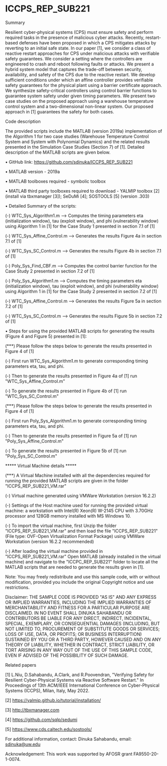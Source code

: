 # ICCPS_REP_SUB221

Summary

Resilient cyber-physical systems (CPS) must ensure safety and perform required tasks in the presence of malicious cyber attacks. Recently, restart-based defenses have been proposed in which a CPS mitigates attacks by reverting to an initial safe state. In our
paper [1], we consider a class of reactive restart approaches for CPS under malicious attacks with verifiable safety guarantees. We consider a setting where the controllers are engineered to crash and reboot following faults or attacks. We present a hybrid system model that captures the trade-off between security, availability, and safety of the CPS due to the reactive restart. We develop sufficient conditions under which an affine controller provides verifiable safety guarantees for the physical plant using a barrier certificate approach. We synthesize safety-critical controllers using control barrier functions to guarantee system safety under given timing parameters. We present two case studies on the proposed approach using a warehouse temperature control system and a two-dimensional non-linear system. Our proposed approach in [1] guarantees the safety for both cases.

Code description

The provided scripts include the MATLAB (version 2019a) implementation of the Algorithm 1 for two case studies (Warehouse Temperature Control System and System with Polynomial Dynamics) and the related results presented in the Simulation Case Studies (Section 7) of [1]. Detailed description of the MATLAB scripts are given below.

• GitHub link: https://github.com/sdinuka/ICCPS_REP_SUB221

• MATLAB version - 2019a

• MATLAB toolboxes required - symbolic toolbox

• MATLAB third party toolboxes required to download - YALMIP toolbox [2] (install via tbxmanager [3]); SeDuMi [4]; SOSTOOLS [5] (version .303)

• Detailed Summary of the scripts:

 (-) WTC_Sys_Algorithm1.m --> Computes the timing parameters eta (initialization window), tau (exploit window), and phi (vulnerability window) using Algorithm 1 in [1] for the Case Study 1 presented in section 7.1 of [1]
 
 (-) WTC_Sys_Affine_Control.m --> Generates the results Figure 4a in section 7.1 of [1]
 
 (-) WTC_Sys_SC_Control.m --> Generates the results Figure 4b in section 7.1 of [1]
 
 (-) Poly_Sys_Find_CBF.m --> Computes the control barrier function for the Case Study 2 presented in section 7.2 of [1]
 
 (-) Poly_Sys_Algorithm1.m --> Computes the timing parameters eta (initialization window), tau (exploit window), and phi (vulnerability window) using Algorithm 1 in [1] for the Case Study 2 presented in section 7.2 of [1]
 
 (-) WTC_Sys_Affine_Control.m --> Generates the results Figure 5a in section 7.2 of [1]
 
 (-) WTC_Sys_SC_Control.m --> Generates the results Figure 5b in section 7.2 of [1]

• Steps for using the provided MATLAB scripts for generating the results (Figure 4 and Figure 5) presented in [1]:

 (***) Please follow the steps below to generate the results presented in Figure 4 of [1]
 
 (-) First run WTC_Sys_Algorithm1.m to generate corresponding timing parameters eta, tau, and phi.

 (-) Then to generate the results presented in Figure 4a of [1] run "WTC_Sys_Affine_Control.m"
 
 (-) To generate the results presented in Figure 4b of [1] run "WTC_Sys_SC_Control.m"
 
 (***) Please follow the steps below to generate the results presented in Figure 4 of [1]
 
 (-) First run Poly_Sys_Algorithm1.m to generate corresponding timing parameters eta, tau, and phi.
 
 (-)  Then to generate the results presented in Figure 5a of [1] run "Poly_Sys_Affine_Control.m"
 
 (-) To generate the results presented in Figure 5b of [1] run "Poly_Sys_SC_Control.m"

***** Virtual Machine details *****

(***) A Virtual Machine installed with all the dependencies required for running the provided MATLAB scripts are given in the folder "ICCPS_REP_SUB221_VM.rar"

 (-) Virtual machine generated using VMWare Workstation (version 16.2.2)
 
 (-) Settings of the Host machine used for running the provided virtual machine: a workstation with Intel(R) Xeon(R) W-2145 CPU with 3.70GHz processor and 128GB memory installed with MS Windows 10.
 
 (-) To import the virtual machine, first Unzip the folder "ICCPS_REP_SUB221_VM.rar" and then load the file "ICCPS_REP_SUB221" (File type: OVF-Open Virtualization Format Package) using VMWare Workstation (version 16.2.2 recommended)
 
 (-) After loading the virtual machine provided in "ICCPS_REP_SUB221_VM.rar" Open MATLAB (already installed in the virtual machine) and navigate to the "ICCPC_REP_SUB221" folder to locate all the MATLAB scripts that are needed to generate the results given in [1].

Note: You may freely redistribute and use this sample code, with or without modification, provided you include the original Copyright notice and use restrictions.

Disclaimer: THE SAMPLE CODE IS PROVIDED "AS IS" AND ANY EXPRESS OR IMPLIED WARRANTIES, INCLUDING THE IMPLIED WARRANTIES OF MERCHANTABILITY AND FITNESS FOR A PARTICULAR PURPOSE ARE DISCLAIMED. IN NO EVENT SHALL DINUKA SAHABANDU OR CONTRIBUTORS BE LIABLE FOR ANY DIRECT, INDIRECT, INCIDENTAL, SPECIAL, EXEMPLARY, OR CONSEQUENTIAL DAMAGES (INCLUDING, BUT NOT LIMITED TO, PROCUREMENT OF SUBSTITUTE GOODS OR SERVICES; LOSS OF USE, DATA, OR PROFITS; OR BUSINESS INTERRUPTION) SUSTAINED BY YOU OR A THIRD PARTY, HOWEVER CAUSED AND ON ANY THEORY OF LIABILITY, WHETHER IN CONTRACT, STRICT LIABILITY, OR TORT ARISING IN ANY WAY OUT OF THE USE OF THIS SAMPLE CODE, EVEN IF ADVISED OF THE POSSIBILITY OF SUCH DAMAGE.

Related papers

[1] L.Niu, D.Sahabandu, A.Clark, and R.Poovendran, "Verifying Safety for Resilient Cyber-Physical Systems via Reactive Software Restart." In Proceedings of 13th ACM/IEEE International Conference on Cyber-Physical Systems (ICCPS), Milan, Italy, May 2022.

[2] https://yalmip.github.io/tutorial/installation/

[3] http://tbxmanager.com

[4] https://github.com/sqlp/sedumi

[5] https://www.cds.caltech.edu/sostools/

For additional information, contact: Dinuka Sahabandu, email: sdinuka@uw.edu

Acknowledgement: This work was supported by AFOSR grant FA9550-20-1-0074.

